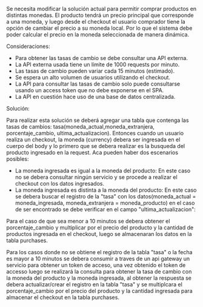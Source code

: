 Se necesita modificar la solución actual para permitir comprar productos en
distintas monedas. El producto tendrá un precio principal que corresponde a
una moneda, y luego desde el checkout el usuario comprador tiene la opción de
cambiar el precio a su moneda local. Por lo que el sistema debe poder calcular el
precio en la moneda seleccionada de manera dinámica.

Consideraciones:

- Para obtener las tasas de cambio se debe consultar una API externa.
- La API externa usada tiene un límite de 1000 requests por minuto.
- Las tasas de cambio pueden variar cada 15 minutos (estimado).
- Se espera un alto volumen de usuarios utilizando el checkout.
- La API para consultar las tasas de cambio solo puede consultarse usando
  un access token que no debe exponerse en el SPA.
- La API en cuestión hace uso de una base de datos centralizada.

Solución:

Para realizar esta solución se deberá agregar una tabla que contenga las tasas de cambios: tasa(moneda_actual,moneda_extranjera, porcentaje_cambio, ultima_actualizacion). Entonces cuando un usuario realiza un checkout, la moneda (currency) debera ser ingresada en el cuerpo del body y lo primero que se debera realizar es la busqueda del producto ingresado en la request. Aca pueden haber dos escenarios posibles:

- La moneda ingresada es igual a la moneda del producto: En este caso no se debera consultar ningún servicio y se procede a realizar el checkout con los datos ingresados.
- La moneda ingresada es distinta a la moneda del producto: En este caso se debera buscar el registro de la "tasa" con los datos(moneda_actual = moneda_ingresada, moneda_extranjera = moneda_producto) en el caso de ser encontrado se debe verificar en el campo "ultima_actualizacion": 
 
Para el caso de que sea menor a 10 minutos se debera obtener el porcentaje_cambio y multiplicar por el precio del producto y la cantidad de productos ingresada en el checkout, luego se almacenaran los datos en la tabla purchases. 

Para los casos donde no se obtiene el registro de la tabla "tasa" o la fecha es mayor a 10 minutos se debera consumir a traves de un api gateway un servicio para obtener un token de acceso, una vez obtenido el token de accesso luego se realizará la consulta para obtener la tasa de cambio con la moneda del producto y la moneda ingresada, al obtener la respuesta se debera actualizar/crear el registro en la tabla "tasa" y se multiplcara el porcentaje_cambio por el precio del producto y la cantidad ingresada para almacenar el checkout en la tabla purchases.
